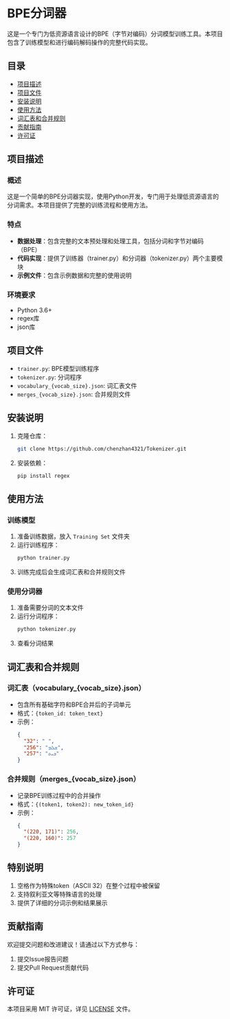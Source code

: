 # BPE分词器

这是一个专门为低资源语言设计的BPE（字节对编码）分词模型训练工具。本项目包含了训练模型和进行编码解码操作的完整代码实现。

## 目录

- [项目描述](#项目描述)
- [项目文件](#项目文件)
- [安装说明](#安装说明)
- [使用方法](#使用方法)
- [词汇表和合并规则](#词汇表和合并规则)
- [贡献指南](#贡献指南)
- [许可证](#许可证)

## 项目描述

### 概述

这是一个简单的BPE分词器实现，使用Python开发，专门用于处理低资源语言的分词需求。本项目提供了完整的训练流程和使用方法。

### 特点

- **数据处理**：包含完整的文本预处理和处理工具，包括分词和字节对编码（BPE）
- **代码实现**：提供了训练器（trainer.py）和分词器（tokenizer.py）两个主要模块
- **示例文件**：包含示例数据和完整的使用说明

### 环境要求

- Python 3.6+
- regex库
- json库

## 项目文件

- `trainer.py`: BPE模型训练程序
- `tokenizer.py`: 分词程序
- `vocabulary_{vocab_size}.json`: 词汇表文件
- `merges_{vocab_size}.json`: 合并规则文件

## 安装说明

1. 克隆仓库：
   ```bash
   git clone https://github.com/chenzhan4321/Tokenizer.git
   ```

2. 安装依赖：
   ```bash
   pip install regex
   ```

## 使用方法

### 训练模型

1. 准备训练数据，放入 `Training Set` 文件夹
2. 运行训练程序：
   ```bash
   python trainer.py
   ```
3. 训练完成后会生成词汇表和合并规则文件

### 使用分词器

1. 准备需要分词的文本文件
2. 运行分词程序：
   ```bash
   python tokenizer.py
   ```
3. 查看分词结果

## 词汇表和合并规则

### 词汇表（vocabulary_{vocab_size}.json）
- 包含所有基础字符和BPE合并后的子词单元
- 格式：`{token_id: token_text}`
- 示例：
  ```json
  {
    "32": " ",
    "256": "ܫܠܡ",
    "257": "ܒܝܬ"
  }
  ```

### 合并规则（merges_{vocab_size}.json）
- 记录BPE训练过程中的合并操作
- 格式：`{(token1, token2): new_token_id}`
- 示例：
  ```json
  {
    "(220, 171)": 256,
    "(220, 160)": 257
  }
  ```

## 特别说明

1. 空格作为特殊token（ASCII 32）在整个过程中被保留
2. 支持叙利亚文等特殊语言的处理
3. 提供了详细的分词示例和结果展示

## 贡献指南

欢迎提交问题和改进建议！请通过以下方式参与：
1. 提交Issue报告问题
2. 提交Pull Request贡献代码

## 许可证

本项目采用 MIT 许可证，详见 [LICENSE](LICENSE) 文件。

